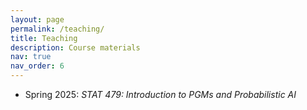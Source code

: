 ```yaml
---
layout: page
permalink: /teaching/
title: Teaching
description: Course materials
nav: true
nav_order: 6
---
```


- Spring 2025: *STAT 479: Introduction to PGMs and Probabilistic AI*
